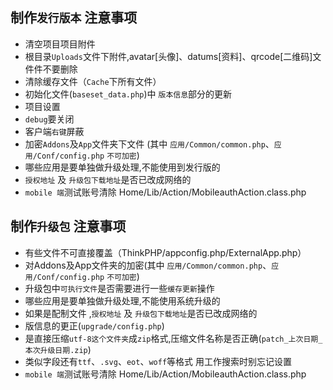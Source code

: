 ## 制作`发行版本` 注意事项
- 清空项目项目附件
 -  根目录`Uploads`文件下附件,avatar[头像]、datums[资料]、qrcode[二维码]文件件不要删除
- 清除缓存文件（`Cache`下所有文件）
- 初始化文件(`baseset_data.php`)中 `版本信息`部分的更新
- 项目设置
 - `debug`要关闭
 - 客户端`右键`屏蔽
- 加密`Addons`及`App`文件夹下文件 (其中 `应用/Common/common.php`、`应用/Conf/config.php` `不可加密`)
- 哪些应用是要单独做升级处理,不能使用到发行版的
- `授权地址` 及 `升级包下载地址`是否已改成网络的
- `mobile 端`测试账号清除 Home/Lib/Action/MobileauthAction.class.php 

## 制作`升级包` 注意事项
- 有些文件不可直接覆盖（ThinkPHP/appconfig.php/ExternalApp.php）
- 对Addons及App文件夹的加密(其中 `应用/Common/common.php`、`应用/Conf/config.php` `不可加密`)
- 升级包中`可执行文件`是否需要进行一些`缓存更新`操作
- 哪些应用是要单独做升级处理,不能使用系统升级的
- 如果是配制文件 ,`授权地址` 及 `升级包下载地址`是否已改成网络的
- 版信息的更正(`upgrade/config.php`)
- 是直接压缩`utf-8这个文件夹`成`zip`格式,压缩文件名称是否正确(`patch_上次日期_本次升级日期.zip`)
- 类似字段还有`ttf`、`.svg`、`eot`、`woff`等格式 用工作搜索时别忘记设置
- `mobile 端`测试账号清除 Home/Lib/Action/MobileauthAction.class.php 


